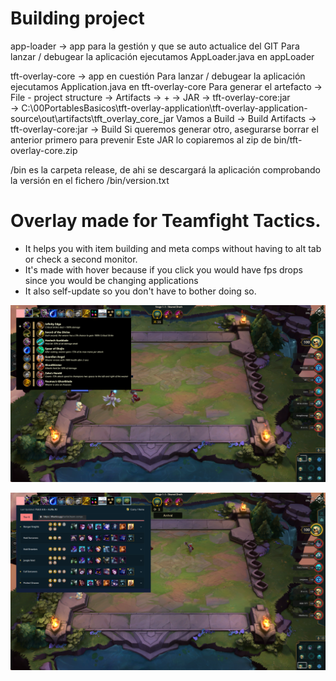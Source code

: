 # Building project
app-loader -> app para la gestión y que se auto actualice del GIT
Para lanzar / debugear la aplicación ejecutamos AppLoader.java en appLoader


tft-overlay-core -> app en cuestión
Para lanzar / debugear la aplicación ejecutamos Application.java en tft-overlay-core
Para generar el artefacto ->
File - project structure -> Artifacts -> + -> JAR -> tft-overlay-core:jar    
   -> C:\00PortablesBasicos\tft-overlay-application\tft-overlay-application-source\out\artifacts\tft_overlay_core_jar
Vamos a Build -> Build Artifacts -> tft-overlay-core:jar -> Build
Si queremos generar otro, asegurarse borrar el anterior primero para prevenir
Este JAR lo copiaremos al zip de bin/tft-overlay-core.zip


/bin es la carpeta release, de ahi se descargará la aplicación comprobando la versión en el fichero /bin/version.txt


# Overlay made for Teamfight Tactics.
- It helps you with item building and meta comps without having to alt tab or check a second monitor.
- It's made with hover because if you click you would have fps drops since you would be changing applications
- It also self-update so you don't have to bother doing so.

![img1](https://raw.githubusercontent.com/kotololeuw/tft-overlay-app/master/readme-img/app-img.png)

![img1](https://raw.githubusercontent.com/kotololeuw/tft-overlay-app/master/readme-img/app-img-2.png)
